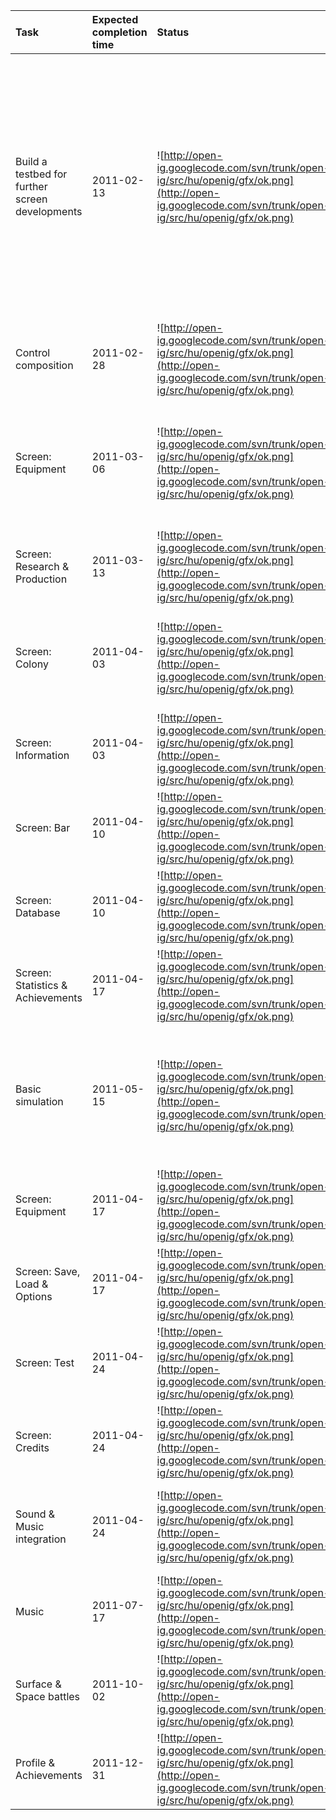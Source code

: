 | **Task** | **Expected completion time** | **Status** | **Remarks** |
|:---------|:-----------------------------|:-----------|:------------|
| Build a testbed for further screen developments | 2011-02-13 | ![http://open-ig.googlecode.com/svn/trunk/open-ig/src/hu/openig/gfx/ok.png](http://open-ig.googlecode.com/svn/trunk/open-ig/src/hu/openig/gfx/ok.png) | Going through the entire menu for testing a screen is cumbersome and the current way of developing outside the game's context is ineffective. I want to create a fast environment to test out new screens and integrate the finished screens with the main game with less effort. |
| Control composition | 2011-02-28 | ![http://open-ig.googlecode.com/svn/trunk/open-ig/src/hu/openig/gfx/ok.png](http://open-ig.googlecode.com/svn/trunk/open-ig/src/hu/openig/gfx/ok.png) | Build a composable mini GUI framework |
| Screen: Equipment | 2011-03-06 | ![http://open-ig.googlecode.com/svn/trunk/open-ig/src/hu/openig/gfx/ok.png](http://open-ig.googlecode.com/svn/trunk/open-ig/src/hu/openig/gfx/ok.png) | This screen has multiple modes: equip/unequip fleets, merge and combine fleets. _Update_: need for better UI and event composition first. **v0.84** |
| Screen: Research & Production | 2011-03-13 | ![http://open-ig.googlecode.com/svn/trunk/open-ig/src/hu/openig/gfx/ok.png](http://open-ig.googlecode.com/svn/trunk/open-ig/src/hu/openig/gfx/ok.png) | The research and production are 50% the same. **v0.85**|
| Screen: Colony | 2011-04-03 | ![http://open-ig.googlecode.com/svn/trunk/open-ig/src/hu/openig/gfx/ok.png](http://open-ig.googlecode.com/svn/trunk/open-ig/src/hu/openig/gfx/ok.png) | Integrate properly with the main game, add controls. Transform all old planets via the map editor. **v0.86** |
| Screen: Information | 2011-04-03 | ![http://open-ig.googlecode.com/svn/trunk/open-ig/src/hu/openig/gfx/ok.png](http://open-ig.googlecode.com/svn/trunk/open-ig/src/hu/openig/gfx/ok.png) | It contains 8 different tabs with different content and behavior. **v0.87** |
| Screen: Bar | 2011-04-10 | ![http://open-ig.googlecode.com/svn/trunk/open-ig/src/hu/openig/gfx/ok.png](http://open-ig.googlecode.com/svn/trunk/open-ig/src/hu/openig/gfx/ok.png) | Test implementation exists, only integration is required. **v0.89** |
| Screen: Database | 2011-04-10 | ![http://open-ig.googlecode.com/svn/trunk/open-ig/src/hu/openig/gfx/ok.png](http://open-ig.googlecode.com/svn/trunk/open-ig/src/hu/openig/gfx/ok.png) | I have a test implementation, but I'm not satisfied with its behavior. **v0.89** |
| Screen: Statistics & Achievements | 2011-04-17 | ![http://open-ig.googlecode.com/svn/trunk/open-ig/src/hu/openig/gfx/ok.png](http://open-ig.googlecode.com/svn/trunk/open-ig/src/hu/openig/gfx/ok.png) | Polish the current implementation, its look and behavior. **v0.89** |
| Basic simulation | 2011-05-15 | ![http://open-ig.googlecode.com/svn/trunk/open-ig/src/hu/openig/gfx/ok.png](http://open-ig.googlecode.com/svn/trunk/open-ig/src/hu/openig/gfx/ok.png) | Time elapse, running research and production, fleet movements. Gather achievements and statistics. No enemies. **v0.87** |
| Screen: Equipment | 2011-04-17 | ![http://open-ig.googlecode.com/svn/trunk/open-ig/src/hu/openig/gfx/ok.png](http://open-ig.googlecode.com/svn/trunk/open-ig/src/hu/openig/gfx/ok.png) | Finish the Equipment screen. **v0.90** |
| Screen: Save, Load & Options | 2011-04-17 | ![http://open-ig.googlecode.com/svn/trunk/open-ig/src/hu/openig/gfx/ok.png](http://open-ig.googlecode.com/svn/trunk/open-ig/src/hu/openig/gfx/ok.png) | Will come in handy when testing. **v0.91** |
| Screen: Test | 2011-04-24 | ![http://open-ig.googlecode.com/svn/trunk/open-ig/src/hu/openig/gfx/ok.png](http://open-ig.googlecode.com/svn/trunk/open-ig/src/hu/openig/gfx/ok.png) | A very simple screen for the test questions. **0.91** |
| Screen: Credits | 2011-04-24 | ![http://open-ig.googlecode.com/svn/trunk/open-ig/src/hu/openig/gfx/ok.png](http://open-ig.googlecode.com/svn/trunk/open-ig/src/hu/openig/gfx/ok.png) | A simple scrolling credits. **v0.91** |
| Sound & Music integration | 2011-04-24 | ![http://open-ig.googlecode.com/svn/trunk/open-ig/src/hu/openig/gfx/ok.png](http://open-ig.googlecode.com/svn/trunk/open-ig/src/hu/openig/gfx/ok.png) | Add sound and music, add statusbar notification and message history. **v0.91** music deferred. |
| Music | 2011-07-17 | ![http://open-ig.googlecode.com/svn/trunk/open-ig/src/hu/openig/gfx/ok.png](http://open-ig.googlecode.com/svn/trunk/open-ig/src/hu/openig/gfx/ok.png) | Add music. **v0.92** |
| Surface & Space battles | 2011-10-02 | ![http://open-ig.googlecode.com/svn/trunk/open-ig/src/hu/openig/gfx/ok.png](http://open-ig.googlecode.com/svn/trunk/open-ig/src/hu/openig/gfx/ok.png) | Rendering and basic simulation. **v0.93.450** |
| Profile & Achievements | 2011-12-31 | ![http://open-ig.googlecode.com/svn/trunk/open-ig/src/hu/openig/gfx/ok.png](http://open-ig.googlecode.com/svn/trunk/open-ig/src/hu/openig/gfx/ok.png) | Create a profile system and add achievement display & tracking. **0.93.510** |